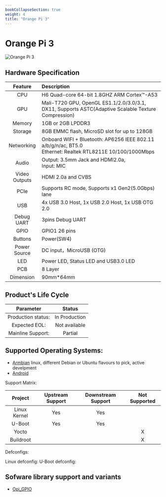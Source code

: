 ```yaml
---
bookCollapseSection: true
weight: 4
title: "Orange Pi 3"
---
```


<!-- Board Official Name -->
# Orange Pi 3

<!-- Image, prefer raw ones with no comments or marks -->

![Orange Pi 3](/images/opi3.jpg "Orange Pi 3")



<!-- Hardware description, taken from the OPI product page-->
## Hardware Specification
|Feature|Description|
|:--:|:-- |
|CPU | H6 Quad-core 64-bit 1.8GHZ ARM Cortex™-A53 |
|GPU | Mali-T720 GPU, OpenGL ES1.1/2.0/3.0/3.1, DX11, Supports ASTC(Adaptive Scalable Texture Compression)|
|Memory| 1GB or 2GB LPDDR3 |
| Storage | 8GB EMMC flash, MicroSD slot for up to 128GB  |
|Networking | Onboard WIFI + Bluetooth: AP6256 IEEE 802.11 a/b/g/n/ac, BT5.0<br> Ethernet: Realtek RTL8211E 10/100/1000Mbps|
|Audio | Output: 3.5mm Jack and HDMI2.0a,<br> Input: MIC|
|Video Outputs | HDMI 2.0a and CVBS|
|PCIe | Supports RC mode, Supports x1 Gen2(5.0Gbps) lane|
|USB | 4x USB 3.0 Host, 1x USB 2.0 Host, 1x USB OTG 2.0 |
|Debug UART | 3pins Debug UART |
|GPIO | GPIO1 26 pins|
|Buttons | Power(SW4)|
|Power Source | DC input，MicroUSB (OTG)|
|LED | Power LED, Status LED and USB3.0 LED|
|PCB | 8 Layer|
|Dimension| 90mm*64mm |


<!--  OEM data (must be coordinated/configrmed with Orange Pi)-->
## Product's Life Cycle

| Parameter | Status  |
|:--:|:--:|
| Production status: | In Production |
| Expected EOL: | Not available |
| Mainline Support:| Partial |

<!-- OS Support with links to the download page if possible -->
## Supported Operating Systems: 

- [Armbian](https://www.armbian.com/orange-pi-3/) linux, different Debian or Ubuntu flavours to pick, active develpment
- [Android](#)


Support Matrix: 

| Project |  Upstream Support | Downstream Support | Not Supported | 
|:--:|:--:|:--:|:--:|
| Linux Kernel | Yes | Yes | | 
|U-Boot| Yes | Yes||
| Yocto| | | X |
|Buildroot| | |X|

Defconfigs: 
    
Linux defconfig: 
U-Boot defconfig: 

<!-- Specific Library support (always with the link to the lib code) -->
## Sofware library support and variants
- [Opi_GPIO](https://github.com/user_/lib_)
